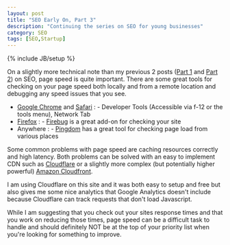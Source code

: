 ```yaml
---
layout: post
title: "SEO Early On, Part 3"
description: "Continuing the series on SEO for young businesses"
category: SEO
tags: [SEO,Startup]
---
```

{% include JB/setup %}

On a slightly more technical note than my previous 2 posts ([Part 1][] and [Part 2][]) on SEO, page speed is quite important.  There are some great tools for checking on your page speed both locally and from a remote location and debugging any speed issues that you see.

[Part 1]: /blog/2012/12/17/seo-early-on/
[Part 2]: /blog/2012/12/28/seo-early-on-part-2/

- [Google Chrome][] and [Safari][]
  : - Developer Tools (Accessible via f-12 or the tools menu), Network Tab
- [Firefox][]
  : - [Firebug][] is a great add-on for checking your site
- Anywhere
 : - [Pingdom][] has a great tool for checking page load from various places

[Google Chrome]: http://chrome.google.com
[Safari]: http://www.apple.com/safari/
[Firefox]: http://getfirefox.com
[Firebug]: http://getfirebug.com
[Pingdom]: http://tools.pingdom.com/fpt/

Some common problems with page speed are caching resources correctly and high latency.  Both problems can be solved with an easy to implement CDN such as [Cloudflare][] or a slightly more complex (but potentially higher powerful) [Amazon Cloudfront][].

[Cloudflare]: https://clourflare.com
[Amazon Cloudfront]: http://aws.amazon.com/cloudfront/

I am using Cloudflare on this site and it was both easy to setup and free but also gives me some nice analytics that Google Analytics doesn't include because Cloudflare can track requests that don't load Javascript.

While I am suggesting that you check out your sites response times and that you work on reducing those times, page speed can be a difficult task to handle and should definitely NOT be at the top of your priority list when you're looking for something to improve.